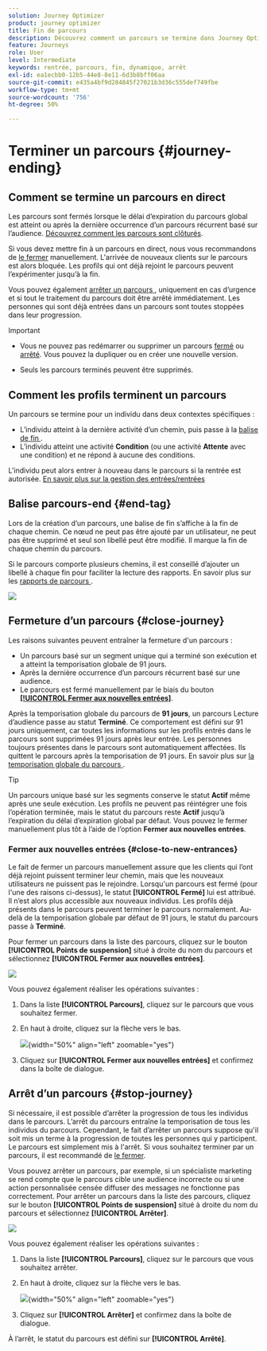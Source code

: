 ```yaml
---
solution: Journey Optimizer
product: journey optimizer
title: Fin de parcours
description: Découvrez comment un parcours se termine dans Journey Optimizer.
feature: Journeys
role: User
level: Intermediate
keywords: rentrée, parcours, fin, dynamique, arrêt
exl-id: ea1ecbb0-12b5-44e8-8e11-6d3b8bff06aa
source-git-commit: e435a4bf9d284845f27021b3d36c555def749fbe
workflow-type: tm+mt
source-wordcount: '756'
ht-degree: 50%

---
```


# Terminer un parcours {#journey-ending}

## Comment se termine un parcours en direct

Les parcours sont fermés lorsque le délai d’expiration du parcours global est atteint ou après la dernière occurrence d’un parcours récurrent basé sur l’audience. [Découvrez comment les parcours sont clôturés](#close-journey).

Si vous devez mettre fin à un parcours en direct, nous vous recommandons de [le fermer](#close-to-new-entrances) manuellement. L&#39;arrivée de nouveaux clients sur le parcours est alors bloquée. Les profils qui ont déjà rejoint le parcours peuvent l’expérimenter jusqu’à la fin.

Vous pouvez également [arrêter un parcours ](#stop-journey), uniquement en cas d’urgence et si tout le traitement du parcours doit être arrêté immédiatement. Les personnes qui sont déjà entrées dans un parcours sont toutes stoppées dans leur progression.

>[!IMPORTANT]
>
>* Vous ne pouvez pas redémarrer ou supprimer un parcours [fermé](#close-journey) ou [arrêté](#stop-journey). Vous pouvez la dupliquer ou en créer une nouvelle version.
>
>* Seuls les parcours terminés peuvent être supprimés.

## Comment les profils terminent un parcours

Un parcours se termine pour un individu dans deux contextes spécifiques :

* L’individu atteint à la dernière activité d’un chemin, puis passe à la [ balise de fin ](#end-tag).
* L’individu atteint une activité **Condition** (ou une activité **Attente** avec une condition) et ne répond à aucune des conditions.

L’individu peut alors entrer à nouveau dans le parcours si la rentrée est autorisée. [En savoir plus sur la gestion des entrées/rentrées](../building-journeys/journey-properties.md#entrance)

## Balise parcours-end {#end-tag}

Lors de la création d’un parcours, une balise de fin s’affiche à la fin de chaque chemin. Ce nœud ne peut pas être ajouté par un utilisateur, ne peut pas être supprimé et seul son libellé peut être modifié. Il marque la fin de chaque chemin du parcours.

Si le parcours comporte plusieurs chemins, il est conseillé d’ajouter un libellé à chaque fin pour faciliter la lecture des rapports. En savoir plus sur les [rapports de parcours ](../reports/live-report.md).

![](assets/journey-end.png)

## Fermeture d’un parcours {#close-journey}

Les raisons suivantes peuvent entraîner la fermeture d&#39;un parcours :

* Un parcours basé sur un segment unique qui a terminé son exécution et a atteint la temporisation globale de 91 jours.
* Après la dernière occurrence d’un parcours récurrent basé sur une audience.
* Le parcours est fermé manuellement par le biais du bouton [**[!UICONTROL Fermer aux nouvelles entrées]**](#close-to-new-entrances).

Après la temporisation globale du parcours de **91 jours**, un parcours Lecture d’audience passe au statut **Terminé**. Ce comportement est défini sur 91 jours uniquement, car toutes les informations sur les profils entrés dans le parcours sont supprimées 91 jours après leur entrée. Les personnes toujours présentes dans le parcours sont automatiquement affectées. Ils quittent le parcours après la temporisation de 91 jours.  En savoir plus sur [la temporisation globale du parcours ](../building-journeys/journey-properties.md#global_timeout).

>[!TIP]
>
>Un parcours unique basé sur les segments conserve le statut **Actif** même après une seule exécution. Les profils ne peuvent pas réintégrer une fois l’opération terminée, mais le statut du parcours reste **Actif** jusqu’à l’expiration du délai d’expiration global par défaut. Vous pouvez le fermer manuellement plus tôt à l’aide de l’option **Fermer aux nouvelles entrées**.

### Fermer aux nouvelles entrées {#close-to-new-entrances}

Le fait de fermer un parcours manuellement assure que les clients qui l’ont déjà rejoint puissent terminer leur chemin, mais que les nouveaux utilisateurs ne puissent pas le rejoindre. Lorsqu&#39;un parcours est fermé (pour l&#39;une des raisons ci-dessus), le statut **[!UICONTROL Fermé]** lui est attribué. Il n’est alors plus accessible aux nouveaux individus. Les profils déjà présents dans le parcours peuvent terminer le parcours normalement. Au-delà de la temporisation globale par défaut de 91 jours, le statut du parcours passe à **Terminé**.

Pour fermer un parcours dans la liste des parcours, cliquez sur le bouton **[!UICONTROL Points de suspension]** situé à droite du nom du parcours et sélectionnez **[!UICONTROL Fermer aux nouvelles entrées]**.

![](assets/journey-finish-quick-action.png)

Vous pouvez également réaliser les opérations suivantes :

1. Dans la liste **[!UICONTROL Parcours]**, cliquez sur le parcours que vous souhaitez fermer.
1. En haut à droite, cliquez sur la flèche vers le bas.

   ![](assets/finish_drop_down_list.png){width="50%" align="left" zoomable="yes"}

1. Cliquez sur **[!UICONTROL Fermer aux nouvelles entrées]** et confirmez dans la boîte de dialogue.




## Arrêt d’un parcours {#stop-journey}

Si nécessaire, il est possible d’arrêter la progression de tous les individus dans le parcours. L’arrêt du parcours entraîne la temporisation de tous les individus du parcours. Cependant, le fait d’arrêter un parcours suppose qu&#39;il soit mis un terme à la progression de toutes les personnes qui y participent. Le parcours est simplement mis à l&#39;arrêt. Si vous souhaitez terminer par un parcours, il est recommandé de [le fermer](#close-journey).


Vous pouvez arrêter un parcours, par exemple, si un spécialiste marketing se rend compte que le parcours cible une audience incorrecte ou si une action personnalisée censée diffuser des messages ne fonctionne pas correctement. Pour arrêter un parcours dans la liste des parcours, cliquez sur le bouton **[!UICONTROL Points de suspension]** situé à droite du nom du parcours et sélectionnez **[!UICONTROL Arrêter]**.

![](assets/journey-finish-quick-action.png)

Vous pouvez également réaliser les opérations suivantes :

1. Dans la liste **[!UICONTROL Parcours]**, cliquez sur le parcours que vous souhaitez arrêter.
1. En haut à droite, cliquez sur la flèche vers le bas.

   ![](assets/finish_drop_down_list2.png){width="50%" align="left" zoomable="yes"}

1. Cliquez sur **[!UICONTROL Arrêter]** et confirmez dans la boîte de dialogue.

À l’arrêt, le statut du parcours est défini sur **[!UICONTROL Arrêté]**.
